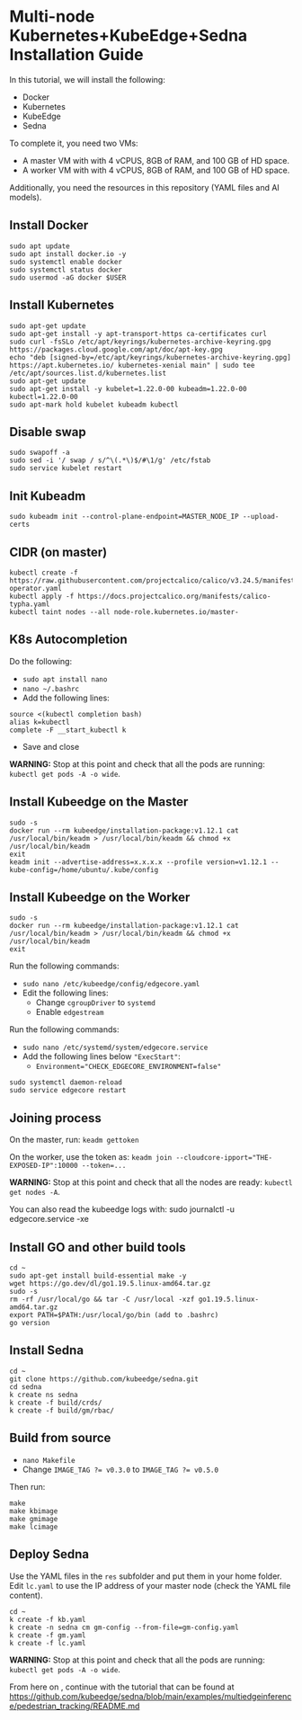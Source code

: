 # Multi-node Kubernetes+KubeEdge+Sedna Installation Guide

In this tutorial, we will install the following:
- Docker
- Kubernetes
- KubeEdge
- Sedna

To complete it, you need two VMs:
- A master VM with with 4 vCPUS, 8GB of RAM, and 100 GB of HD space.
- A worker VM with with 4 vCPUS, 8GB of RAM, and 100 GB of HD space.

Additionally, you need the resources in this repository (YAML files and AI models).


## Install Docker
```
sudo apt update
sudo apt install docker.io -y
sudo systemctl enable docker
sudo systemctl status docker
sudo usermod -aG docker $USER
```

## Install Kubernetes
```
sudo apt-get update
sudo apt-get install -y apt-transport-https ca-certificates curl
sudo curl -fsSLo /etc/apt/keyrings/kubernetes-archive-keyring.gpg https://packages.cloud.google.com/apt/doc/apt-key.gpg
echo "deb [signed-by=/etc/apt/keyrings/kubernetes-archive-keyring.gpg] https://apt.kubernetes.io/ kubernetes-xenial main" | sudo tee /etc/apt/sources.list.d/kubernetes.list
sudo apt-get update
sudo apt-get install -y kubelet=1.22.0-00 kubeadm=1.22.0-00 kubectl=1.22.0-00
sudo apt-mark hold kubelet kubeadm kubectl
```

## Disable swap
```
sudo swapoff -a
sudo sed -i '/ swap / s/^\(.*\)$/#\1/g' /etc/fstab
sudo service kubelet restart
```

## Init Kubeadm
```
sudo kubeadm init --control-plane-endpoint=MASTER_NODE_IP --upload-certs
```

## CIDR (on master)
```
kubectl create -f https://raw.githubusercontent.com/projectcalico/calico/v3.24.5/manifests/tigera-operator.yaml
kubectl apply -f https://docs.projectcalico.org/manifests/calico-typha.yaml
kubectl taint nodes --all node-role.kubernetes.io/master-
```

## K8s Autocompletion

Do the following:
- `sudo apt install nano`
- `nano ~/.bashrc`
- Add the following lines:
```
source <(kubectl completion bash)
alias k=kubectl
complete -F __start_kubectl k
```
- Save and close

**WARNING:** Stop at this point and check that all the pods are running: `kubectl get pods -A -o wide`.


## Install Kubeedge on the Master
```
sudo -s
docker run --rm kubeedge/installation-package:v1.12.1 cat /usr/local/bin/keadm > /usr/local/bin/keadm && chmod +x /usr/local/bin/keadm
exit
keadm init --advertise-address=x.x.x.x --profile version=v1.12.1 --kube-config=/home/ubuntu/.kube/config
```

## Install Kubeedge on the Worker
```
sudo -s
docker run --rm kubeedge/installation-package:v1.12.1 cat /usr/local/bin/keadm > /usr/local/bin/keadm && chmod +x /usr/local/bin/keadm
exit
```
Run the following commands:
 - `sudo nano /etc/kubeedge/config/edgecore.yaml`
 - Edit the following lines:
    - Change `cgroupDriver` to `systemd`
    - Enable `edgestream`

Run the following commands:
- `sudo nano /etc/systemd/system/edgecore.service`
- Add the following lines below `"ExecStart"`:
    - `Environment="CHECK_EDGECORE_ENVIRONMENT=false"`

```
sudo systemctl daemon-reload
sudo service edgecore restart
```

## Joining process
On the master, run: `keadm gettoken`

On the worker, use the token as: `keadm join --cloudcore-ipport="THE-EXPOSED-IP":10000 --token=...`


**WARNING:** Stop at this point and check that all the nodes are ready: `kubectl get nodes -A`.

You can also read the kubeedge logs with: sudo journalctl -u edgecore.service -xe

## Install GO and other build tools
```
cd ~
sudo apt-get install build-essential make -y
wget https://go.dev/dl/go1.19.5.linux-amd64.tar.gz
sudo -s
rm -rf /usr/local/go && tar -C /usr/local -xzf go1.19.5.linux-amd64.tar.gz
export PATH=$PATH:/usr/local/go/bin (add to .bashrc)
go version
```

## Install Sedna
```
cd ~
git clone https://github.com/kubeedge/sedna.git
cd sedna
k create ns sedna
k create -f build/crds/
k create -f build/gm/rbac/
```

## Build from source
- `nano Makefile`
- Change `IMAGE_TAG ?= v0.3.0` to `IMAGE_TAG ?= v0.5.0`

Then run:
```
make
make kbimage
make gmimage
make lcimage
```

## Deploy Sedna
Use the YAML files in the `res` subfolder and put them in your home folder. Edit `lc.yaml` to use the IP address of your master node (check the YAML file content).

```
cd ~
k create -f kb.yaml
k create -n sedna cm gm-config --from-file=gm-config.yaml
k create -f gm.yaml
k create -f lc.yaml
```

**WARNING:** Stop at this point and check that all the pods are running: `kubectl get pods -A -o wide`.

From here on , continue with the tutorial that can be found at https://github.com/kubeedge/sedna/blob/main/examples/multiedgeinference/pedestrian_tracking/README.md
